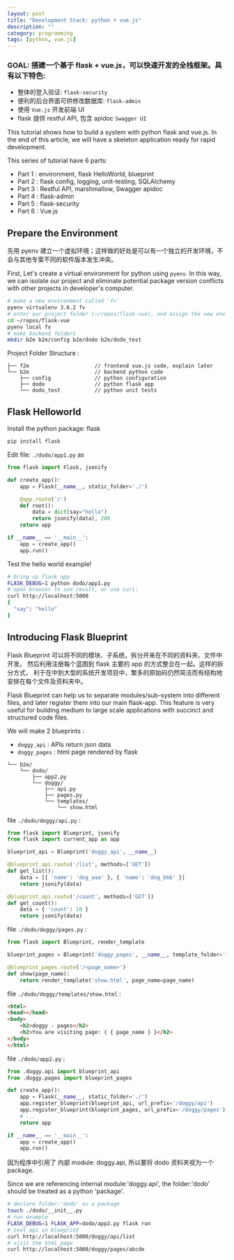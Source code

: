 ```yaml
---
layout: post
title: "Development Stack: python + vue.js"
description: ""
category: programming
tags: [python, vue.js]
---
```


### GOAL: 搭建一个基于 flask + vue.js，可以快速开发的全栈框架。具有以下特色:

- 整体的登入验证: `flask-security`
- 便利的后台界面可供修改数据库: `flask-admin`
- 使用 `Vue.js` 开发前端 UI
- flask 提供 restful API, 包含 apidoc `Swagger UI`

This tutorial shows how to build a system with python flask and vue.js. In the end of this article, we will have a skeleton application ready for rapid development.

This series of tutorial have 6 parts:

- Part 1 : environment, flask HelloWorld, blueprint
- Part 2 : flask config, logging, unit-testing, SQLAlchemy
- Part 3 : Restful API, marshmallow, Swagger apidoc
- Part 4 : flask-admin
- Part 5 : flask-security
- Part 6 : Vue.js

## Prepare the Environment

先用 pyenv 建立一个虚拟环境；这样做的好处是可以有一个独立的开发环境，不会与其他专案不同的软件版本发生冲突。

First, Let's create a virtual environment for python using `pyenv`. In this way, we can isolate our project and eliminate potential package version conflicts with other projects in developer's computer.

```bash
# make a new environment called 'fv'
pyenv virtualenv 3.6.2 fv
# enter our project folder (~/repos/flask-vue), and assign the new env to this folder.
cd ~/repos/flask-vue
pyenv local fv
# make backend folders
mkdir b2e b2e/config b2e/dodo b2e/dodo_test
```

Project Folder Structure :

```
├── f2e                     // frontend vue.js code, explain later
└── b2e                     // backend python code
    ├── config              // python configuration
    ├── dodo                // python flask app
    └── dodo_test           // python unit tests
```

## Flask Helloworld

Install the python package: flask

```bash
pip install flask
```

Edit file: `./dodo/app1.py` as

```python
from flask import Flask, jsonify

def create_app():
    app = Flask(__name__, static_folder='./')

    @app.route('/')
    def root():
        data = dict(say="hello")
        return jsonify(data), 200
    return app

if __name__ == '__main__':
    app = create_app()
    app.run()
```

Test the hello world example!

```bash
# bring up flask app
FLASK_DEBUG=1 python dodo/app1.py
# open browser to see result, or use curl:
curl http://localhost:5000
{
  "say": "hello"
}
```

## Introducing Flask Blueprint

Flask Blueprint 可以将不同的模块、子系统，拆分开来在不同的资料夹、文件中开发。
然后利用注册每个蓝图到 flask 主要的 app 的方式整合在一起。这样的拆分方式，
利于在中到大型的系统开发项目中，繁多的原始码仍然简洁而有结构地安排在每个文件及资料夹中。

Flask Blueprint can help us to separate modules/sub-system into different files, and later register them into our main flask-app. This feature is very useful for building medium to large scale applications with succinct and structured code files.

We will make 2 blueprints : 

- `doggy_api` : APIs return json data
- `doggy_pages` : html page rendered by flask

```
└── b2e/
    └── dodo/
        ├── app2.py
        └── doggy/
            ├── api.py
            ├── pages.py
            └── templates/
                └── show.html
```

file `./dodo/doggy/api.py` :

```python
from flask import Blueprint, jsonify
from flask import current_app as app

blueprint_api = Blueprint('doggy_api', __name__)

@blueprint_api.route('/list', methods=['GET'])
def get_list():
    data = [{ 'name': 'dog_aaa' }, { 'name': 'dog_bbb' }]
    return jsonify(data)

@blueprint_api.route('/count', methods=['GET'])
def get_count():
    data = { 'count': 10 }
    return jsonify(data)
```

file `./dodo/doggy/pages.py` :

```python
from flask import Blueprint, render_template

blueprint_pages = Blueprint('doggy_pages', __name__, template_folder='templates')

@blueprint_pages.route('/<page_name>')
def show(page_name):
    return render_template('show.html', page_name=page_name)
```

file `./dodo/doggy/templates/show.html` :

```html
<html>
<head></head>
<body>
    <h2>doggy - pages</h2>
    <h2>You are visiting page: { { page_name } }</h2>
</body>
</html>
```

file `./dodo/app2.py` :

```python
from .doggy.api import blueprint_api
from .doggy.pages import blueprint_pages

def create_app():
    app = Flask(__name__, static_folder='./')
    app.register_blueprint(blueprint_api, url_prefix='/doggy/api')
    app.register_blueprint(blueprint_pages, url_prefix='/doggy/pages')
    # ...
    return app

if __name__ == '__main__':
    app = create_app()
    app.run()
```

因为程序中引用了 内部 module: doggy.api, 所以要将 dodo 资料夹视为一个 package.

Since we are referencing internal module:'doggy.api', the folder:'dodo' should be treated as a python 'package'.

```bash
# declare folder:'dodo' as a package
touch ./dodo/__init__.py
# run example
FLASK_DEBUG=1 FLASK_APP=dodo/app2.py flask run
# test api in blueprint
curl http://localhost:5000/doggy/api/list
# visit the html page
curl http://localhost:5000/doggy/pages/abcde
```
